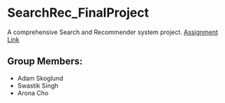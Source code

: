 # SearchRec_FinalProject
A comprehensive Search and Recommender system project.
[Assignment Link](https://canvas.uw.edu/courses/1749081/assignments/9619844)

## Group Members:
- Adam Skoglund
- Swastik Singh
- Arona Cho
